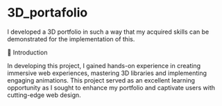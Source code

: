 # 3D_portafolio
I developed a 3D portfolio in such a way that my acquired skills can be demonstrated for the implementation of this.

🤖 Introduction

In developing this project, I gained hands-on experience in creating immersive web experiences, mastering 3D libraries and implementing engaging animations. This project served as an excellent learning opportunity as I sought to enhance my portfolio and captivate users with cutting-edge web design.
